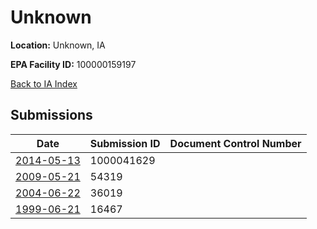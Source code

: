 # Unknown

**Location:** Unknown, IA

**EPA Facility ID:** 100000159197

[Back to IA Index](../../index.md)

## Submissions

| Date | Submission ID | Document Control Number |
|------|--------------|-------------------------|
| [2014-05-13](submissions/1000041629.md) | 1000041629 |  |
| [2009-05-21](submissions/54319.md) | 54319 |  |
| [2004-06-22](submissions/36019.md) | 36019 |  |
| [1999-06-21](submissions/16467.md) | 16467 |  |
